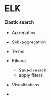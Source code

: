 # ELK

#### Elastic search
  - Agrregation
  - Sub-aggregation
  - Terms

- Kibana
  - Saved search
  - apply filters
- Visualizations
- 